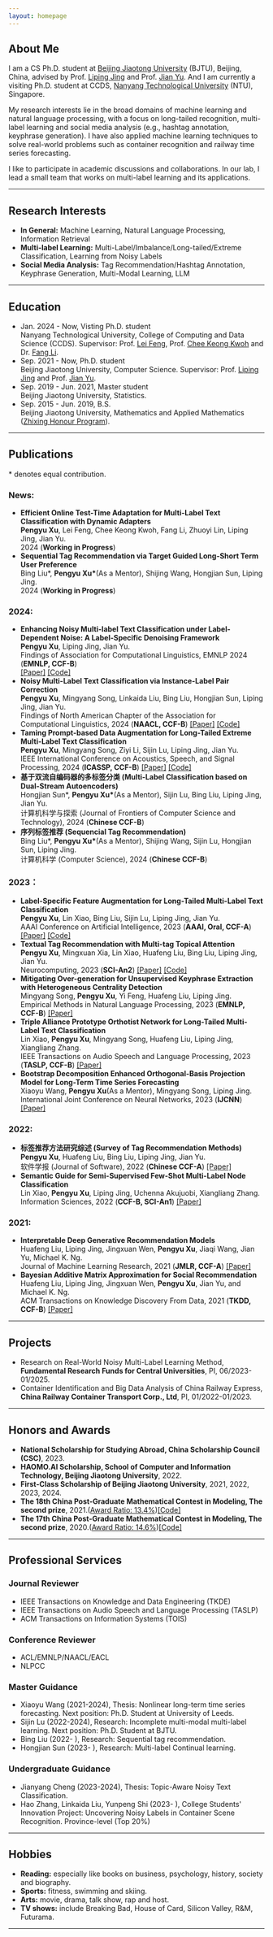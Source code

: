 ```yaml
---
layout: homepage
---
```


## About Me
I am a CS Ph.D. student at [Beijing Jiaotong University](https://bjtu.edu.cn/) (BJTU), Beijing, China, advised by Prof. [Liping Jing](http://faculty.bjtu.edu.cn/8249/) and Prof. [Jian Yu](http://faculty.bjtu.edu.cn/6463/).
And I am currently a visiting Ph.D. student at CCDS, [Nanyang Technological University](https://www.ntu.edu.sg/) (NTU), Singapore. 

My research interests lie in the broad domains of machine learning and natural language processing, with a focus on long-tailed recognition, multi-label learning and social media analysis (e.g., hashtag annotation, keyphrase generation). I have also applied machine learning techniques to solve real-world problems such as container recognition and railway time series forecasting.

I like to participate in academic discussions and collaborations. In our lab, I lead a small team that works on multi-label learning and its applications. 

***

## Research Interests
- **In General:** Machine Learning, Natural Language Processing, Information Retrieval
- **Multi-label Learning:**  Multi-Label/Imbalance/Long-tailed/Extreme Classification, Learning from Noisy Labels
- **Social Media Analysis:** Tag Recommendation/Hashtag Annotation, Keyphrase Generation, Multi-Modal Learning, LLM

***


## Education
- Jan. 2024 - Now, Visting Ph.D. student  
Nanyang Technological University, College of Computing and Data Science (CCDS). 
Supervisor: Prof. [Lei Feng](https://lfeng-ntu.github.io/), Prof. [Chee Keong Kwoh](https://scholar.google.com.hk/citations?user=jVn0wDMAAAAJ&hl=zh-CN&oi=ao) and Dr. [Fang Li](https://dr.ntu.edu.sg/cris/rp/rp01161).
- Sep. 2021 - Now, Ph.D. student  
Beijing Jiaotong University, Computer Science. Supervisor: Prof. [Liping Jing](http://faculty.bjtu.edu.cn/8249/) and Prof. [Jian Yu](http://faculty.bjtu.edu.cn/6463/).
- Sep. 2019 - Jun. 2021, Master student  
Beijing Jiaotong University, Statistics.
- Sep. 2015 - Jun. 2019, B.S.  
Beijing Jiaotong University, Mathematics and Applied Mathematics ([Zhixing Honour Program](http://sci.bjtu.edu.cn/cms/item/157.html)).

***

## Publications

\* denotes equal contribution.
### News:  
- **Efficient Online Test-Time Adaptation for Multi-Label Text Classification with Dynamic Adapters**  
**Pengyu Xu**, Lei Feng, Chee Keong Kwoh, Fang Li, Zhuoyi Lin, Liping Jing, Jian Yu.  
2024 (**Working in Progress**)  
- **Sequential Tag Recommendation via Target Guided Long-Short Term User Preference**  
Bing Liu\*, **Pengyu Xu\***(As a Mentor), Shijing Wang, Hongjian Sun, Liping Jing.    
2024 (**Working in Progress**)  



### 2024:
- **Enhancing Noisy Multi-label Text Classification under Label-Dependent Noise: A Label-Specific Denoising Framework**  
**Pengyu Xu**, Liping Jing, Jian Yu.  
Findings of Association for Computational Linguistics, EMNLP 2024 (**EMNLP, CCF-B**)  
  [[Paper]](https://aclanthology.org/2024.findings-emnlp.324.pdf)
  [[Code]](https://github.com/stxupengyu/led)  
- **Noisy Multi-Label Text Classification via Instance-Label Pair Correction**  
**Pengyu Xu**, Mingyang Song, Linkaida Liu, Bing Liu, Hongjian Sun, Liping Jing, Jian Yu.  
Findings of North American Chapter of the Association for Computational Linguistics, 2024 (**NAACL, CCF-B**)
  [[Paper]](https://aclanthology.org/2024.findings-naacl.93.pdf)
  [[Code]](https://github.com/stxupengyu/iLaCo)  
- **Taming Prompt-based Data Augmentation for Long-Tailed Extreme Multi-Label Text Classification**  
**Pengyu Xu**, Mingyang Song, Ziyi Li, Sijin Lu, Liping Jing, Jian Yu.  
IEEE International Conference on Acoustics, Speech, and Signal Processing, 2024 (**ICASSP, CCF-B**)
  [[Paper]](https://ieeexplore.ieee.org/abstract/document/10446315)
  [[Code]](https://github.com/stxupengyu/XDA)   
- **基于双流自编码器的多标签分类 (Multi-Label Classification based on Dual-Stream Autoencoders)**   
Hongjian Sun\*, **Pengyu Xu\***(As a Mentor), Sijin Lu, Bing Liu, Liping Jing, Jian Yu.    
计算机科学与探索 (Journal of Frontiers of Computer Science and Technology), 2024 (**Chinese CCF-B**)
- **序列标签推荐 (Sequencial Tag Recommendation)**   
Bing Liu\*, **Pengyu Xu\***(As a Mentor), Shijing Wang, Sijin Lu, Hongjian Sun, Liping Jing.  
计算机科学 (Computer Science), 2024 (**Chinese CCF-B**)


### 2023：
- **Label-Specific Feature Augmentation for Long-Tailed Multi-Label Text Classification**  
  **Pengyu Xu**, Lin Xiao, Bing Liu, Sijin Lu, Liping Jing, Jian Yu.  
  AAAI Conference on Artificial Intelligence, 2023 (**AAAI, Oral, CCF-A**)
  [[Paper]](https://ojs.aaai.org/index.php/AAAI/article/view/26259)
  [[Code]](https://github.com/stxupengyu/LSFA)    
- **Textual Tag Recommendation with Multi-tag Topical Attention**  
  **Pengyu Xu**, Mingxuan Xia, Lin Xiao, Huafeng Liu, Bing Liu, Liping Jing, Jian Yu.  
  Neurocomputing, 2023 (**SCI-An2**)
  [[Paper]](https://www.sciencedirect.com/science/article/pii/S0925231223002990)
  [[Code]](https://github.com/stxupengyu/TGTR)    
- **Mitigating Over-generation for Unsupervised Keyphrase Extraction with Heterogeneous Centrality Detection**    
  Mingyang Song, **Pengyu Xu**, Yi Feng, Huafeng Liu, Liping Jing.   
  Empirical Methods in Natural Language Processing, 2023 (**EMNLP, CCF-B**)
  [[Paper]](https://aclanthology.org/2023.emnlp-main.1017/)  
- **Triple Alliance Prototype Orthotist Network for Long-Tailed Multi-Label Text Classification**  
  Lin Xiao, **Pengyu Xu**, Mingyang Song, Huafeng Liu, Liping Jing, Xiangliang Zhang.  
  IEEE Transactions on Audio Speech and Language Processing, 2023 (**TASLP, CCF-B**)
  [[Paper]](https://ieeexplore.ieee.org/document/10098206)  
- **Bootstrap Decomposition Enhanced Orthogonal-Basis Projection Model for Long-Term Time Series Forecasting**  
  Xiaoyu Wang, **Pengyu Xu**(As a Mentor), Mingyang Song, Liping Jing.  
  International Joint Conference on Neural Networks, 2023 (**IJCNN**)
  [[Paper]](https://ieeexplore.ieee.org/abstract/document/10191976)  

### 2022:
- **标签推荐方法研究综述 (Survey of Tag Recommendation Methods)**  
  **Pengyu Xu**, Huafeng Liu, Bing Liu, Liping Jing, Jian Yu.  
  软件学报 (Journal of Software), 2022 (**Chinese CCF-A**)
  [[Paper]](http://www.jos.org.cn/jos/article/abstract/6481)     
- **Semantic Guide for Semi-Supervised Few-Shot Multi-Label Node Classification**  
  Lin Xiao, **Pengyu Xu**, Liping Jing, Uchenna Akujuobi, Xiangliang Zhang.  
  Information Sciences, 2022 (**CCF-B, SCI-An1**)
  [[Paper]](https://www.sciencedirect.com/science/article/abs/pii/S0020025522000111)      

### 2021:
- **Interpretable Deep Generative Recommendation Models**  
  Huafeng Liu, Liping Jing, Jingxuan Wen, **Pengyu Xu**, Jiaqi Wang, Jian Yu, Michael K. Ng.  
  Journal of Machine Learning Research, 2021 (**JMLR, CCF-A**)
  [[Paper]](https://www.jmlr.org/papers/volume22/20-1098/20-1098.pdf)   
- **Bayesian Additive Matrix Approximation for Social Recommendation**  
  Huafeng Liu, Liping Jing, Jingxuan Wen, **Pengyu Xu**, Jian Yu, and Michael K. Ng.  
  ACM Transactions on Knowledge Discovery From Data, 2021 (**TKDD, CCF-B**)
  [[Paper]](https://dl.acm.org/doi/10.1145/3451391)    



***

## Projects
- Research on Real-World Noisy Multi-Label Learning Method, **Fundamental Research Funds for Central Universities**, PI, 06/2023-01/2025.
- Container Identification and Big Data Analysis 
of China Railway Express, **China Railway Container Transport Corp., Ltd**, PI, 01/2022-01/2023.

***

## Honors and Awards
- **National Scholarship for Studying Abroad, China Scholarship Council (CSC)**, 2023.
- **HAOMO.AI Scholarship, School of Computer and Information Technology, Beijing Jiaotong University**, 2022.
- **First-Class Scholarship of Beijing Jiaotong University**, 2021, 2022, 2023, 2024.
- **The 18th China Post-Graduate Mathematical Contest in Modeling, The second prize**, 2021.([Award Ratio: 13.4%](https://cpipc.acge.org.cn//cw/detail/4/2c90800c7da2aae7017da35af2db0028))[[Code]](https://github.com/stxupengyu/Air-Quality-Prediction) 
- **The 17th China Post-Graduate Mathematical Contest in Modeling, The second prize**, 2020.([Award Ratio: 14.6%](https://cpipc.acge.org.cn//cw/detail/4/2c9088a57597479f0175f7ca3ba413de))[[Code]](https://github.com/stxupengyu/P300-BCI-Data-Analysis) 

***

## Professional Services

### Journal Reviewer

- IEEE Transactions on Knowledge and Data Engineering (TKDE)
- IEEE Transactions on Audio Speech and Language Processing (TASLP)
- ACM Transactions on Information Systems (TOIS)

### Conference Reviewer

- ACL/EMNLP/NAACL/EACL 
- NLPCC

### Master Guidance

- Xiaoyu Wang (2021-2024), Thesis: Nonlinear long-term time series forecasting. Next position: Ph.D. Student at University of Leeds.
- Sijin Lu (2022-2024), Research: Incomplete multi-modal multi-label learning. Next position: Ph.D. Student at BJTU.
- Bing Liu (2022- ), Research: Sequential tag recommendation.
- Hongjian Sun (2023- ), Research: Multi-label Continual learning.

### Undergraduate Guidance

- Jianyang Cheng (2023-2024), Thesis: Topic-Aware Noisy Text Classification.
- Hao Zhang, Linkaida Liu, Yunpeng Shi (2023- ), College Students' Innovation Project: Uncovering Noisy Labels in Container Scene Recognition. Province-level (Top 20%)


***

## Hobbies
- **Reading:** especially like books on business, psychology, history, society and biography.  
- **Sports:** fitness, swimming and skiing.  
- **Arts:** movie, drama, talk show, rap and host. 
- **TV shows:** include Breaking Bad, House of Card, Silicon Valley, R&M, Futurama.

***

<script type="text/javascript">document.write(unescape("%3Cspan id='cnzz_stat_icon_1279691496'%3E%3C/span%3E%3Cscript src='https://s9.cnzz.com/z_stat.php%3Fid%3D1279691496%26show%3Dpic' type='text/javascript'%3E%3C/script%3E"));</script>


